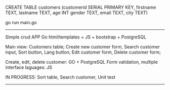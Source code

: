 CREATE TABLE customers
(customerid SERIAL PRIMARY KEY, firstname TEXT, lastname TEXT, age INT
 gender TEXT, email TEXT, city TEXT)

go run main.go

-------------------------
Simple crud APP
Go html/templates + JS + bootstrap + PostgreSQL

Main view:
Customers table;
Create new customer form,
Search customer input, Sort button, Lang button;
Edit customer form, Delete customer form;

Create, edit, delete customer: GO + PostgreSQL
Form validation, multiple interface laguages: JS

IN PROGRESS:
Sort table,
Search customer,
Unit test

-------------------------